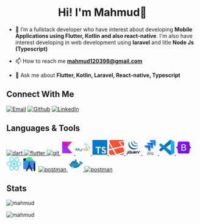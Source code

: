 <h1 align="center">Hi! I'm Mahmud👋</h1>

- 🌱 I’m a fullstack developer who have interest about developing **Mobile Applications using Flutter, Kotlin and also react-native**. I'm also have interest developing in web development using **laravel** and litle **Node Js (Typescript)**

- 📫 How to reach me **mahmud120398@gmail.com**

- 💬 Ask me about **Flutter, Kotlin, Laravel, React-native, Typescript**

## Connect With Me

[![Email](https://img.shields.io/badge/Email-E34F26?style=for-the-badge&logo=gmail&logoColor=white)](mailto:mahmud120398@gmail.com) [![Github](https://img.shields.io/badge/Github-100000?style=for-the-badge&logo=github&logoColor=white)](https://github.com/mahmudph) [![LinkedIn](https://img.shields.io/badge/LinkedIn-0074c2?style=for-the-badge&logo=linkedin&logoColor=white)](https://www.linkedin.com/in/mahmud-35a25216a)

## Languages & Tools

<p align="left">
<a href="https://dart.dev" target="_blank"> <img src="https://www.vectorlogo.zone/logos/dartlang/dartlang-icon.svg" alt="dart" width="40" height="40"/> </a>
<a href="https://flutter.dev" target="_blank"> <img src="https://www.vectorlogo.zone/logos/flutterio/flutterio-icon.svg" alt="flutter" width="40" height="40"/> </a>
<a href="https://git-scm.com/" target="_blank"> <img src="https://www.vectorlogo.zone/logos/git-scm/git-scm-icon.svg" alt="git" width="40" height="40"/> </a>
<a href="https://kotlinlang.org/" target="_blank"> <img src="https://raw.githubusercontent.com/devicons/devicon/master/icons/kotlin/kotlin-original.svg" alt="kotlin" width="35" height="40"/> </a>
<a href="https://www.mysql.com/" target="_blank"> <img src="https://raw.githubusercontent.com/devicons/devicon/master/icons/mysql/mysql-original-wordmark.svg" alt="mysql" width="40" height="40"/> </a>
<a href="https://www.typescriptlang.org/">
<img src="https://raw.githubusercontent.com/devicons/devicon/master/icons/typescript/typescript-plain.svg" width="40" height="40" alt="typescript"
</a>
<a href="https://laravel.com/" target="_blank"> <img src="https://raw.githubusercontent.com/devicons/devicon/master/icons/laravel/laravel-plain.svg" alt="laravel" width="40" height="40"/> </a>
<a href="https://jquery.com/" target="_blank"> <img src="https://raw.githubusercontent.com/devicons/devicon/master/icons/jquery/jquery-original-wordmark.svg" alt="jquery" width="40" height="40"/> </a>
<a href="https://www.atlassian.com/software/jira" target="_blank"> <img src="https://raw.githubusercontent.com/devicons/devicon/master/icons/jira/jira-original-wordmark.svg" alt="jira" width="40" height="40"/> </a>
<a href="https://code.visualstudio.com/" target="_blank"> <img src="https://raw.githubusercontent.com/devicons/devicon/master/icons/vscode/vscode-original.svg" alt="vscode" width="40" height="40"/> </a>
<a href="https://getbootstrap.com/" target="_blank"> <img src="https://raw.githubusercontent.com/devicons/devicon/master/icons/bootstrap/bootstrap-original.svg" alt="bootstrap" width="40" height="40"/> </a>
<a href="https://developer.android.com/studio" target="_blank">
<a href="https://reactnative.dev">
<img src="https://raw.githubusercontent.com/devicons/devicon/master/icons/react/react-original.svg" width="40" height="40"/></a><img src="https://raw.githubusercontent.com/devicons/devicon/master/icons/androidstudio/androidstudio-original.svg" alt="androistudio" width="40" height="40"/> </a>
<a href=" https://mockoon.com/" target="_blank"> <img src="https://avatars.githubusercontent.com/u/10251060?s=200&v=4" alt="postman" width="40" height="40"/> </a>
<a href="https://www.docker.com/" target="_blank"> <img src="https://raw.githubusercontent.com/devicons/devicon/master/icons/docker/docker-original.svg" alt="postman" width="40" height=40/> </a>
<a href="https://www.postman.com/" target="_blank"> <img src="https://mockoon.com/images/logo.svg" alt="postman" width="100" height="40" /> </a>

</p>

## Stats

![mahmud](https://github-readme-stats.vercel.app/api?username=mahmudph&show_icons=true&locale=en)

![mahmud](https://github-readme-streak-stats.herokuapp.com/?user=mahmudph&)

